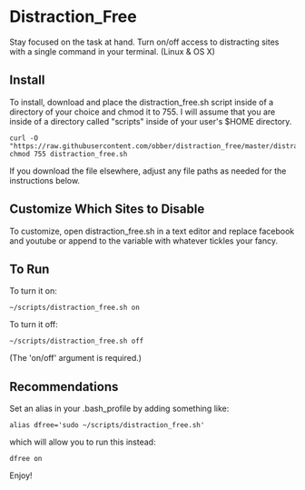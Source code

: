 # Distraction_Free
Stay focused on the task at hand. Turn on/off access to distracting sites with a single command in your terminal. (Linux &amp; OS X)

## Install
To install, download and place the distraction_free.sh script inside of a directory of your choice and chmod it to 755. I will assume that you are inside of a directory called "scripts" inside of your user's $HOME directory.
    
    curl -O "https://raw.githubusercontent.com/obber/distraction_free/master/distraction_free.sh"
    chmod 755 distraction_free.sh  

If you download the file elsewhere, adjust any file paths as needed for the instructions below.

## Customize Which Sites to Disable
To customize, open distraction_free.sh in a text editor and replace facebook and youtube or append to the variable with whatever tickles your fancy.

## To Run
To turn it on:

    ~/scripts/distraction_free.sh on  

To turn it off:

    ~/scripts/distraction_free.sh off

(The 'on/off' argument is required.)

## Recommendations
Set an alias in your .bash_profile by adding something like:

    alias dfree='sudo ~/scripts/distraction_free.sh'

which will allow you to run this instead:

    dfree on

Enjoy!